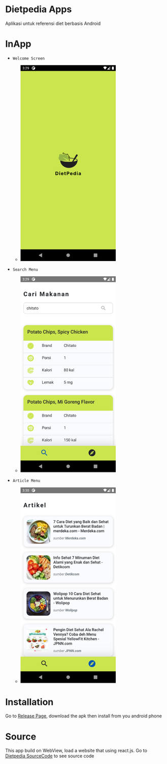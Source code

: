 # Dietpedia Apps #
Aplikasi untuk referensi diet berbasis Android

# InApp #
- `Welcome Screen`

  - <img src="splash.png" width="300"/>

- `Search Menu`

  - <img src="search.png" width="300"/>

- `Article Menu`

  - <img src="article.png" width="300"/>


# Installation #

Go to [Release Page](https://github.com/riskids/dietpedia-AndroidApp/releases/tag/v1.0.0), download the apk then install from you android phone

# Source #

This app build on WebView, load a website that using react.js. Go to [Dietpedia SourceCode](https://github.com/riskids/Dietpedia-SourceCode) to see source code
